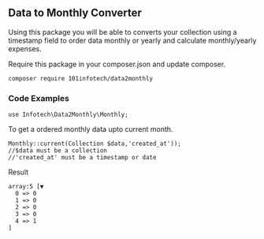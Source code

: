 ## Data to Monthly Converter
Using this package you will be able to converts your collection using a timestamp field to order data monthly or yearly and calculate monthly/yearly expenses.

Require this package in your composer.json and update composer.

```
composer require 101infotech/data2monthly
```

### Code Examples
```
use Infotech\Data2Monthly\Monthly;
```
To get a ordered monthly data upto current month.
```
Monthly::current(Collection $data,'created_at'));
//$data must be a collection
//'created_at' must be a timestamp or date
```
Result 
```
array:5 [▼
  0 => 0
  1 => 0
  2 => 0
  3 => 0
  4 => 1
]
```